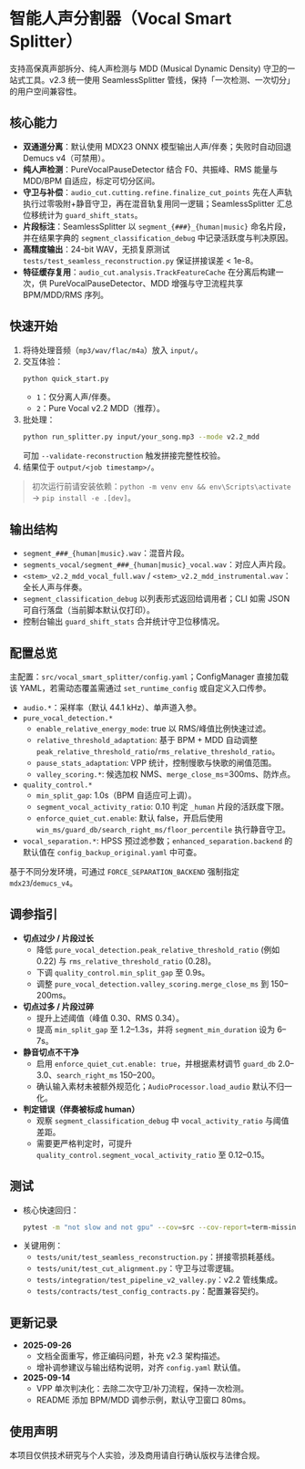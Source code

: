 <!-- File: README.md -->
<!-- AI-SUMMARY: 智能人声分割器的用户说明，涵盖特性、快速开始、配置与调参建议。 -->

# 智能人声分割器（Vocal Smart Splitter）

支持高保真声部拆分、纯人声检测与 MDD (Musical Dynamic Density) 守卫的一站式工具。v2.3 统一使用 SeamlessSplitter 管线，保持「一次检测、一次切分」的用户空间兼容性。

## 核心能力
- **双通道分离**：默认使用 MDX23 ONNX 模型输出人声/伴奏；失败时自动回退 Demucs v4（可禁用）。
- **纯人声检测**：PureVocalPauseDetector 结合 F0、共振峰、RMS 能量与 MDD/BPM 自适应，标定可切分区间。
- **守卫与补偿**：`audio_cut.cutting.refine.finalize_cut_points` 先在人声轨执行过零吸附+静音守卫，再在混音轨复用同一逻辑；SeamlessSplitter 汇总位移统计为 `guard_shift_stats`。
- **片段标注**：SeamlessSplitter 以 `segment_{###}_{human|music}` 命名片段，并在结果字典的 `segment_classification_debug` 中记录活跃度与判决原因。
- **高精度输出**：24-bit WAV，无损复原测试 `tests/test_seamless_reconstruction.py` 保证拼接误差 < 1e-8。
- **特征缓存复用**：`audio_cut.analysis.TrackFeatureCache` 在分离后构建一次，供 PureVocalPauseDetector、MDD 增强与守卫流程共享 BPM/MDD/RMS 序列。

## 快速开始
1. 将待处理音频（`mp3/wav/flac/m4a`）放入 `input/`。
2. 交互体验：
   ```bash
   python quick_start.py
   ```
   - `1`：仅分离人声/伴奏。
   - `2`：Pure Vocal v2.2 MDD（推荐）。
3. 批处理：
   ```bash
   python run_splitter.py input/your_song.mp3 --mode v2.2_mdd
   ```
   可加 `--validate-reconstruction` 触发拼接完整性校验。
4. 结果位于 `output/<job timestamp>/`。

> 初次运行前请安装依赖：`python -m venv env && env\Scripts\activate` → `pip install -e .[dev]`。

## 输出结构
- `segment_###_{human|music}.wav`：混音片段。
- `segments_vocal/segment_###_{human|music}_vocal.wav`：对应人声片段。
- `<stem>_v2.2_mdd_vocal_full.wav` / `<stem>_v2.2_mdd_instrumental.wav`：全长人声与伴奏。
- `segment_classification_debug` 以列表形式返回给调用者；CLI 如需 JSON 可自行落盘（当前脚本默认仅打印）。
- 控制台输出 `guard_shift_stats` 合并统计守卫位移情况。

## 配置总览
主配置：`src/vocal_smart_splitter/config.yaml`；ConfigManager 直接加载该 YAML，若需动态覆盖需通过 `set_runtime_config` 或自定义入口传参。

- `audio.*`：采样率（默认 44.1 kHz）、单声道入参。
- `pure_vocal_detection.*`
  - `enable_relative_energy_mode`: true 以 RMS/峰值比例快速过滤。
  - `relative_threshold_adaptation`: 基于 BPM + MDD 自动调整 `peak_relative_threshold_ratio`/`rms_relative_threshold_ratio`。
  - `pause_stats_adaptation`: VPP 统计，控制慢歌与快歌的闸值范围。
  - `valley_scoring.*`: 候选加权 NMS、`merge_close_ms`=300ms、防炸点。
- `quality_control.*`
  - `min_split_gap`: 1.0s（BPM 自适应可上调）。
  - `segment_vocal_activity_ratio`: 0.10 判定 `_human` 片段的活跃度下限。
  - `enforce_quiet_cut.enable`: 默认 false，开启后使用 `win_ms/guard_db/search_right_ms/floor_percentile` 执行静音守卫。
- `vocal_separation.*`: HPSS 预过滤参数；`enhanced_separation.backend` 的默认值在 `config_backup_original.yaml` 中可查。

基于不同分发环境，可通过 `FORCE_SEPARATION_BACKEND` 强制指定 `mdx23`/`demucs_v4`。

## 调参指引
- **切点过少 / 片段过长**
  - 降低 `pure_vocal_detection.peak_relative_threshold_ratio` (例如 0.22) 与 `rms_relative_threshold_ratio` (0.28)。
  - 下调 `quality_control.min_split_gap` 至 0.9s。
  - 调整 `pure_vocal_detection.valley_scoring.merge_close_ms` 到 150–200ms。
- **切点过多 / 片段过碎**
  - 提升上述阈值（峰值 0.30、RMS 0.34）。
  - 提高 `min_split_gap` 至 1.2–1.3s，并将 `segment_min_duration` 设为 6–7s。
- **静音切点不干净**
  - 启用 `enforce_quiet_cut.enable: true`，并根据素材调节 `guard_db` 2.0–3.0、`search_right_ms` 150–200。
  - 确认输入素材未被额外规范化；`AudioProcessor.load_audio` 默认不归一化。
- **判定错误（伴奏被标成 human）**
  - 观察 `segment_classification_debug` 中 `vocal_activity_ratio` 与阈值差距。
  - 需要更严格判定时，可提升 `quality_control.segment_vocal_activity_ratio` 至 0.12–0.15。

## 测试
- 核心快速回归：
  ```bash
  pytest -m "not slow and not gpu" --cov=src --cov-report=term-missing
  ```
- 关键用例：
  - `tests/unit/test_seamless_reconstruction.py`：拼接零损耗基线。
  - `tests/unit/test_cut_alignment.py`：守卫与过零逻辑。
  - `tests/integration/test_pipeline_v2_valley.py`：v2.2 管线集成。
  - `tests/contracts/test_config_contracts.py`：配置兼容契约。

## 更新记录
- **2025-09-26**
  - 文档全面重写，修正编码问题，补充 v2.3 架构描述。
  - 增补调参建议与输出结构说明，对齐 `config.yaml` 默认值。
- **2025-09-14**
  - VPP 单次判决化：去除二次守卫/补刀流程，保持一次检测。
  - README 添加 BPM/MDD 调参示例，默认守卫窗口 80ms。

## 使用声明
本项目仅供技术研究与个人实验，涉及商用请自行确认版权与法律合规。
